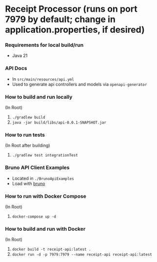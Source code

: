 # Receipt Processor (runs on port 7979 by default; change in application.properties, if desired)

### Requirements for local build/run

- Java 21

### API Docs

- In `src/main/resources/api.yml`
- Used to generate api controllers and models via `openapi-generator`

### How to build and run locally

(In Root)

1. `./gradlew build`
1. `java -jar build/libs/api-0.0.1-SNAPSHOT.jar`

### How to run tests

(In Root after building)

1. `./gradlew test integrationTest`

### Bruno API Client Examples

- Located in `./BrunoApiExamples`
- Load with [bruno](https://www.usebruno.com/)

### How to run with Docker Compose

(In Root)

1. `docker-compose up -d`

### How to build and run with Docker

(In Root)

1. `docker build -t receipt-api:latest .`
1. `docker run -d -p 7979:7979 --name receipt-api receipt-api:latest`
